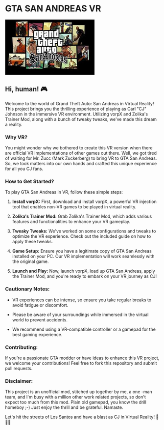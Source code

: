 # GTA SAN ANDREAS VR

![GTA San Andreas Logo](gta_github_logo.jpg)

## Hi, human! 🎮

Welcome to the world of Grand Theft Auto: San Andreas in Virtual Reality! This project brings you the thrilling experience of playing as Carl "CJ" Johnson in the immersive VR environment. Utilizing vorpX and Zolika's Trainer Mod, along with a bunch of tweaky tweaks, we've made this dream a reality.

### Why VR?

You might wonder why we bothered to create this VR version when there are official VR implementations of other games out there. Well, we got tired of waiting for Mr. Zucc (Mark Zuckerberg) to bring VR to GTA San Andreas. So, we took matters into our own hands and crafted this unique experience for all you CJ fans.

### How to Get Started?

To play GTA San Andreas in VR, follow these simple steps:

1. **Install vorpX:** First, download and install vorpX, a powerful VR injection tool that enables non-VR games to be played in virtual reality.

2. **Zolika's Trainer Mod:** Grab Zolika's Trainer Mod, which adds various features and functionalities to enhance your VR gameplay.

3. **Tweaky Tweaks:** We've worked on some configurations and tweaks to optimize the VR experience. Check out the included guide on how to apply these tweaks.

4. **Game Setup:** Ensure you have a legitimate copy of GTA San Andreas installed on your PC. Our VR implementation will work seamlessly with the original game.

5. **Launch and Play:** Now, launch vorpX, load up GTA San Andreas, apply the Trainer Mod, and you're ready to embark on your VR journey as CJ!

### Cautionary Notes:

- VR experiences can be intense, so ensure you take regular breaks to avoid fatigue or discomfort.

- Please be aware of your surroundings while immersed in the virtual world to prevent accidents.

- We recommend using a VR-compatible controller or a gamepad for the best gaming experience.

### Contributing:

If you're a passionate GTA modder or have ideas to enhance this VR project, we welcome your contributions! Feel free to fork this repository and submit pull requests.

### Disclaimer:

This project is an unofficial mod, stitched up together by me, a one -man team, and I'm busy with a million other work related projects, so don't expect too much from this mod. Plain old gamepad, you know the drill homeboy ;-) Just enjoy the thrill and be grateful. Namaste. 

Let's hit the streets of Los Santos and have a blast as CJ in Virtual Reality! 🌆🚗💨
